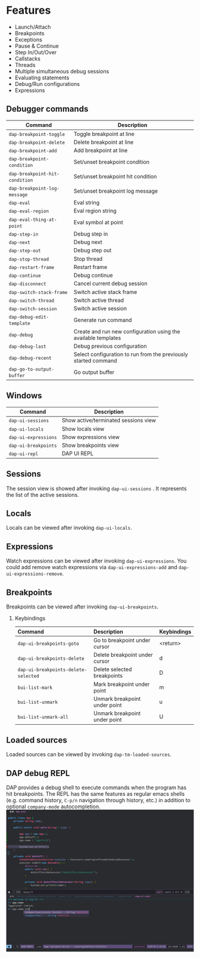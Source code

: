 Features
========

- Launch/Attach
- Breakpoints
- Exceptions
- Pause & Continue
- Step In/Out/Over
- Callstacks
- Threads
- Multiple simultaneous debug sessions
- Evaluating statements
- Debug/Run configurations
- Expressions

## Debugger commands

| Command                        | Description                                                     |
| ------------------------------ | --------------------------------------------------------------- |
| `dap-breakpoint-toggle`        | Toggle breakpoint at line                                       |
| `dap-breakpoint-delete`        | Delete breakpoint at line                                       |
| `dap-breakpoint-add`           | Add breakpoint at line                                          |
| `dap-breakpoint-condition`     | Set/unset breakpoint condition                                  |
| `dap-breakpoint-hit-condition` | Set/unset breakpoint hit condition                              |
| `dap-breakpoint-log-message`   | Set/unset breakpoint log message                                |
| `dap-eval`                     | Eval string                                                     |
| `dap-eval-region`              | Eval region string                                              |
| `dap-eval-thing-at-point`      | Eval symbol at point                                            |
| `dap-step-in`                  | Debug step in                                                   |
| `dap-next`                     | Debug next                                                      |
| `dap-step-out`                 | Debug step out                                                  |
| `dap-stop-thread`              | Stop thread                                                     |
| `dap-restart-frame`            | Restart frame                                                   |
| `dap-continue`                 | Debug continue                                                  |
| `dap-disconnect`               | Cancel current debug session                                    |
| `dap-switch-stack-frame`       | Switch active stack frame                                       |
| `dap-switch-thread`            | Switch active thread                                            |
| `dap-switch-session`           | Switch active session                                           |
| `dap-debug-edit-template`      | Generate run command                                            |
| `dap-debug`                    | Create and run new configuration using the available templates  |
| `dap-debug-last`               | Debug previous configuration                                    |
| `dap-debug-recent`             | Select configuration to run from the previously started command |
| `dap-go-to-output-buffer`      | Go output buffer                                                |

## Windows

| Command              | Description                          |
| -------------------- | ------------------------------------ |
| `dap-ui-sessions`    | Show active/terminated sessions view |
| `dap-ui-locals`      | Show locals view                     |
| `dap-ui-expressions` | Show expressions view                |
| `dap-ui-breakpoints` | Show breakpoints view                |
| `dap-ui-repl`        | DAP UI REPL                          |

## Sessions

The session view is showed after invoking `dap-ui-sessions` . It
represents the list of the active sessions.

## Locals

Locals can be viewed after invoking `dap-ui-locals`.

## Expressions

Watch expressions can be viewed after invoking `dap-ui-expressions`. You
could add remove watch expressions via `dap-ui-expressions-add` and
`dap-ui-expressions-remove`.

## Breakpoints

Breakpoints can be viewed after invoking `dap-ui-breakpoints`.

1.  Keybindings
    
    | Command                              | Description                    | Keybindings |
    | ------------------------------------ | ------------------------------ | ----------- |
    | `dap-ui-breakpoints-goto`            | Go to breakpoint under cursor  | \<return\>  |
    | `dap-ui-breakpoints-delete`          | Delete breakpoint under cursor | d           |
    | `dap-ui-breakpoints-delete-selected` | Delete selected breakpoints    | D           |
    | `bui-list-mark`                      | Mark breakpoint under point    | m           |
    | `bui-list-unmark`                    | Unmark breakpoint under point  | u           |
    | `bui-list-unmark-all`                | Unmark breakpoint under point  | U           |
    

## Loaded sources

Loaded sources can be viewed by invoking `dap-tm-loaded-sources`.

## DAP debug REPL

DAP provides a debug shell to execute commands when the program has hit
breakpoints. The REPL has the same features as regular emacs shells
(e.g. command history, `C-p/n` navigation through history, etc.) in
addition to optional `company-mode` autocompletion.
![](screenshots/dap-ui-repl.png)
